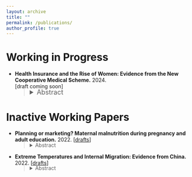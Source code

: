 ```yaml
---
layout: archive
title: ""
permalink: /publications/
author_profile: true
---
```


 

# Working in Progress

* __Health Insurance and the Rise of Women: Evidence from the New Cooperative Medical Scheme.__ 2024.<br>[draft coming soon]
    > <details style="margin-top: -1.2em;">
    > <summary style="font-size: 18px;">Abstract</summary>
    >  <div style = "text-align: justify; line-height: 1.5;">
    >  <font size = "3"> 
    >   Females are traditionally viewed as the primary providers of informal parental care in China, especially in rural areas. We investigate whether the health insurance coverage in rural China, the New Cooperative Medical Scheme (NCMS), can unleash more female labor forces by reducing the burden of informal parental care. Employing a heterogeneity-robust difference-in-differences estimation, we find that the NCMS has a significant positive impact on female labor supply, primarily in non-farm occupations. In contrast, we observe no significant changes in male labor supply. We explore the mechanism by showing that the NCMS significantly decreases the provision and demand for parental care by females. Our findings illuminate the importance of public health insurance in developing countries, highlighting its potential to stimulate labor supply, mitigate gender disparities in the labor market, and empower women more bargaining power within household.
    >  </font>
    >  </div>
    > </details>





# Inactive Working Papers

- __Planning or marketing? Maternal malnutrition during pregnancy and adult education.__ 2022.
[[drafts](../assets/papers/planning_marketing_education.pdf)]

    > <details style="margin-top: -1.2em;">
    > <summary>Abstract</summary>
    >   <div style = "text-align: justify; line-height: 1.5;">
    >   <font size = "3"> 
    >    This paper evaluates the reform and opening-up policy in China, a transition from the central planned to market economy, on the increase of the child's educational attainment. Based on the individual-level population census data and a cohort difference-in-differences strategy, I find that the reform policy has a subtle but significantly positive effect on the increase of the child’s educational attainment, especially in less educated areas. The results are robust to the inclusion of confounders and provide suggestive evidence that the market economy can ameliorate the maternal malnutrition and reduce the regional and gender education inequality caused by the inappropriate economic system.
    >   </font>
    >   </div>
    > </details>


- __Extreme Temperatures and Internal Migration: Evidence from China.__ 2022.
[[drafts](../assets/papers/temp_mig.pdf)]

    > <details style="margin-top: -1.2em;">
    > <summary>Abstract</summary>
    >   <div style = "text-align: justify; line-height: 1.5;">
    >   <font size = "3"> 
    >     This paper investigates the impacts of extreme temperatures on internal migration in China from 1995 to 2010, employing county-level data for analysis. The findings reveal a significant migrate-out effect from counties experiencing extreme low temperatures; specifically, an additional day with temperatures below 10F increases net outmigration by 0.073 percentage points compared to a day with temperatures ranging between 50-60F. Conversely, increased temperature act as a deterrent to migration, with male outmigration showing a significant decrease under extreme high temperatures (>90F). This divergence in response to extreme temperatures is postulated to stem from variations in perceptual abilities. Intriguingly, female migrants display a distinct pattern, remaining unaffected in their migratory responses to both extreme high and low temperatures. This deviation may be attributed to entrenched traditional Chinese ideologies influencing female mobility. Further investigation into rural regions and agricultural growing seasons yields results consistent with the baseline results, with a more pronounced effect from high temperatures, thereby providing a suggestive evidence of potential liquidity constraints based on the agricultural mechanism, suggesting that the financial hardships from failed agricultural outputs can act as a barrier, preventing individuals from migrating even if they are motivated to do so. 
    >   </font>
    >   </div>
    >  </details>

